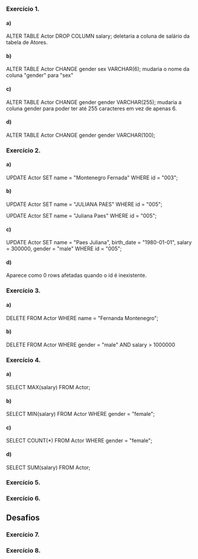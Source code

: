 ### Exercício 1.

#### a)
ALTER TABLE Actor DROP COLUMN salary; deletaria a coluna de salário da tabela de Atores.

#### b)
ALTER TABLE Actor CHANGE gender sex VARCHAR(6); mudaria o nome da coluna "gender" para "sex"

#### c)
ALTER TABLE Actor CHANGE gender gender VARCHAR(255); mudaria a coluna gender para poder ter até 255 caracteres em vez de apenas 6.

#### d)
ALTER TABLE Actor 
CHANGE gender gender VARCHAR(100);

### Exercício 2.

#### a)
UPDATE Actor
SET name = "Montenegro Fernada"
WHERE id = "003";


#### b)
UPDATE Actor
SET name = "JULIANA PAES"
WHERE id = "005";

UPDATE Actor
SET name = "Juliana Paes"
WHERE id = "005";

#### c)
UPDATE Actor
SET name = "Paes Juliana",
birth_date = "1980-01-01",
salary = 300000,
gender = "male"
WHERE id = "005";

#### d)
Aparece como 0 rows afetadas quando o id é inexistente.


### Exercício 3.

#### a)
DELETE FROM Actor
WHERE name = "Fernanda Montenegro";

#### b)
DELETE FROM Actor
WHERE gender = "male" AND salary > 1000000

### Exercício 4.

#### a)
SELECT MAX(salary) FROM Actor;

#### b)
SELECT MIN(salary) FROM Actor
WHERE gender = "female";

#### c)
SELECT COUNT(*) FROM Actor
WHERE gender = "female";

#### d)
SELECT SUM(salary) FROM Actor;


### Exercício 5.

### Exercício 6.


## Desafios
### Exercício 7.
### Exercício 8.
